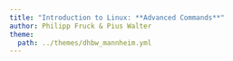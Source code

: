 ```yaml
---
title: "Introduction to Linux: **Advanced Commands**"
author: Philipp Fruck & Pius Walter
theme:
  path: ../themes/dhbw_mannheim.yml
---
```



